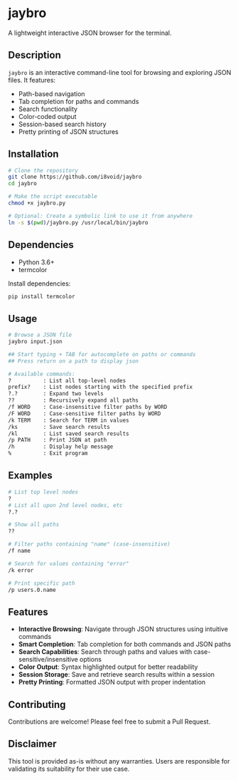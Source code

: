 # jaybro

A lightweight interactive JSON browser for the terminal.

## Description
`jaybro` is an interactive command-line tool for browsing and exploring JSON files. It features:
- Path-based navigation
- Tab completion for paths and commands
- Search functionality
- Color-coded output
- Session-based search history
- Pretty printing of JSON structures

## Installation
```bash
# Clone the repository
git clone https://github.com/i8void/jaybro
cd jaybro

# Make the script executable
chmod +x jaybro.py

# Optional: Create a symbolic link to use it from anywhere
ln -s $(pwd)/jaybro.py /usr/local/bin/jaybro
```

## Dependencies
- Python 3.6+
- termcolor

Install dependencies:
```bash
pip install termcolor
```

## Usage
```bash
# Browse a JSON file
jaybro input.json

## Start typing + TAB for autocomplete on paths or commands
## Press return on a path to display json

# Available commands:
?          : List all top-level nodes
prefix?    : List nodes starting with the specified prefix
?.?        : Expand two levels
??         : Recursively expand all paths
/f WORD    : Case-insensitive filter paths by WORD
/F WORD    : Case-sensitive filter paths by WORD
/k TERM    : Search for TERM in values
/ks        : Save search results
/kl        : List saved search results
/p PATH    : Print JSON at path
/h         : Display help message
%          : Exit program
```

## Examples
```bash
# List top level nodes
?
# List all upon 2nd level nodes, etc
?.?

# Show all paths
??

# Filter paths containing "name" (case-insensitive)
/f name

# Search for values containing "error"
/k error

# Print specific path
/p users.0.name
```

## Features
- **Interactive Browsing**: Navigate through JSON structures using intuitive commands
- **Smart Completion**: Tab completion for both commands and JSON paths
- **Search Capabilities**: Search through paths and values with case-sensitive/insensitive options
- **Color Output**: Syntax highlighted output for better readability
- **Session Storage**: Save and retrieve search results within a session
- **Pretty Printing**: Formatted JSON output with proper indentation

## Contributing
Contributions are welcome! Please feel free to submit a Pull Request.

## Disclaimer
This tool is provided as-is without any warranties. Users are responsible for validating its suitability for their use case.

